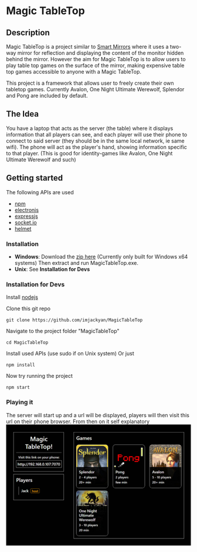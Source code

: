 # Magic TableTop

## Description
Magic TableTop is a project similar to [Smart Mirrors](https://www.postscapes.com/diy-smart-mirrors/) where it uses a two-way mirror for reflection and displaying the content of the monitor hidden behind the mirror. However the aim for Magic TableTop is to allow users to play table top games on the surface of the mirror, making expensive table top games accessible to anyone with a Magic TableTop.

This project is a framework that allows user to freely create their own tabletop games. Currently Avalon, One Night Ultimate Werewolf, Splendor and Pong are included by default.

## The Idea
You have a laptop that acts as the server (the table) where it displays information that all players can see, and each player will use their phone to connect to said server (they should be in the same local network, ie same wifi). The phone will act as the player's hand, showing information specific to that player. (This is good for identity-games like Avalon, One Night Ultimate Werewolf and such)

## Getting started
The following APIs are used
* [npm](https://www.npmjs.com/)
* [electronjs](https://electronjs.org/)
* [expressjs](https://expressjs.com/)
* [socket.io](https://socket.io/)
* [helmet](https://github.com/helmetjs/helmet)

### Installation
* **Windows**: Download the [zip here](https://github.com/imjackyan/MagicTableTop/releases) (Currently only built for Windows x64 systems)
Then extract and run MagicTableTop.exe.
* **Unix**: See **Installation for Devs**

### Installation for Devs
Install [nodejs](https://nodejs.org/en/download/)

Clone this git repo
```
git clone https://github.com/imjackyan/MagicTableTop
```
Navigate to the project folder "MagicTableTop"
```
cd MagicTableTop
```
Install used APIs (use sudo if on Unix system)
Or just
```
npm install
```
Now try running the project
```
npm start
```
### Playing it
The server will start up and a url will be displayed, players will then visit this url on their phone browser. From then on it self explanatory
![](/css/lobby.jpg)

